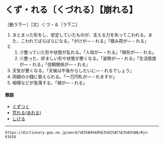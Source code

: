# くず・れる〔くづれる〕【崩れる】

［動ラ下一］［文］くづ・る［ラ下二］
1.  まとまった形をし、安定していたものが、支える力を失ってこわれる。また、こわれてばらばらになる。「がけが―・れる」「積み荷が―・れる」
2.      
    1.  ㋐整っていた形や状態が乱れる。「人垣が―・れる」「隊形が―・れる」        
    2.  ㋑整った、好ましい形や状態が悪くなる。「姿勢が―・れる」「生活態度が―・れる」「信頼関係が―・れる」
3. 天気が悪くなる。「天候は午後からしだいに―・れるでしょう」
4. 同額の小銭に替えられる。「一万円札が―・れますか」
5. 相場などが急落する。「値が―・れる」
    

#### 類語

-   [ぐずつく](https://dictionary.goo.ne.jp/word/%E6%84%9A%E5%9B%B3%E3%81%A4%E3%81%8F/#jn-61506)
-   [荒れる(あれる)](https://dictionary.goo.ne.jp/word/%E8%8D%92%E3%82%8C%E3%82%8B/#jn-8046)
-   [しける](https://dictionary.goo.ne.jp/word/%E6%99%82%E5%8C%96%E3%82%8B/#jn-95543)

---
`https://dictionary.goo.ne.jp/word/%E5%B4%A9%E3%82%8C%E3%82%8B/#jn-61616`